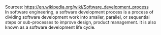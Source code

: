 Sources:
https://en.wikipedia.org/wiki/Software_development_process
\
In software engineering, a software development process is a process of dividing software development work into smaller, parallel, or sequential steps or sub-processes to improve design, product management. It is also known as a software development life cycle.
